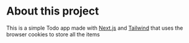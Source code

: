 # About this project

This is a simple Todo app made with [Next.js](https://nextjs.org) and [Tailwind](https://tailwindcss.com) that uses the browser cookies to store all the items

